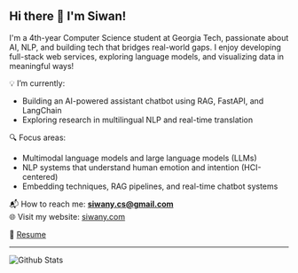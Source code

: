 ## Hi there 👋 I'm Siwan!

I'm a 4th-year Computer Science student at Georgia Tech, passionate about AI, NLP, and building tech that bridges real-world gaps. 
I enjoy developing full-stack web services, exploring language models, and visualizing data in meaningful ways!

💡 I’m currently:
- Building an AI-powered assistant chatbot using RAG, FastAPI, and LangChain  
- Exploring research in multilingual NLP and real-time translation

🔍 Focus areas:
- Multimodal language models and large language models (LLMs)  
- NLP systems that understand human emotion and intention (HCI-centered)  
- Embedding techniques, RAG pipelines, and real-time chatbot systems

📬 How to reach me: **siwany.cs@gmail.com**  
🌐 Visit my website: [siwany.com](https://siwany.com)

📝 [Resume](https://siwany.com/resume)

---
![Github Stats](https://github-readme-stats.vercel.app/api?username=siwany&show_icons=true&bg_color=00000000)


<!--

Here are some ideas to get you started:

- 🔭 I’m currently working on ...
- 🌱 I’m currently learning ...
- 👯 I’m looking to collaborate on ...
- 🤔 I’m looking for help with ...
- 💬 Ask me about ...
- 📫 How to reach me: ...
- 😄 Pronouns: ...
- ⚡ Fun fact: ...
-->
